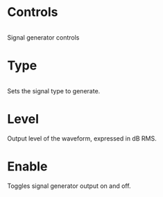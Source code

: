 # Controls
<image name="Signal Gen"
filename="C:\Sources\Flux\FluxtAnalyzer\Software\FluxTAnalyzer\Documents\graphics\New Screenshots\added\Signal Gen.png"></image>

Signal generator controls

# Type
<image name="NoiseType"
filename="C:\Sources\Flux\FluxtAnalyzer\Software\FluxTAnalyzer\Documents\graphics\Cropped\Signal Gen\NoiseType.png"></image>

Sets the <link type="document" target="Signal types">signal type</link> to generate.

# Level
<link type="document" target="Output">Output</link> level of the waveform, expressed in dB 
<link type="document" target="RMS">RMS</link>.

# Enable
Toggles signal generator output on and off.
